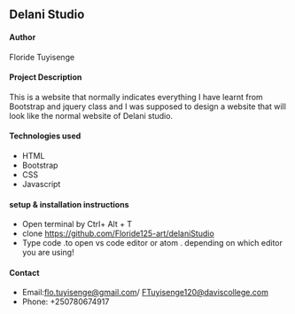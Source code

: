 ## Delani Studio
#### Author
Floride Tuyisenge
#### Project Description
This is a website that normally indicates everything I have learnt from Bootstrap and jquery class and I was supposed to design a website that will look like the normal website of Delani studio. 
#### Technologies used

* HTML
* Bootstrap
* CSS
* Javascript
#### setup & installation instructions
* Open terminal by Ctrl+ Alt + T
* clone https://github.com/Floride125-art/delaniStudio
* Type code .to open vs code editor or atom . depending on which editor you are using!
#### Contact
* Email:flo.tuyisenge@gmail.com/ FTuyisenge120@daviscollege.com
* Phone: +250780674917




